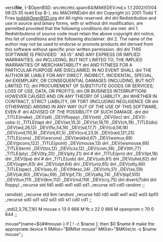 vers(__file__,
	{-$OpenBSD: src/etc/etc.sparc64/MAKEDEV.md,v 1.1 2002/01/04 09:25:35 todd Exp $-},
etc.MACHINE)dnl
dnl
dnl Copyright (c) 2001 Todd T. Fries <todd@OpenBSD.org>
dnl All rights reserved.
dnl
dnl Redistribution and use in source and binary forms, with or without
dnl modification, are permitted provided that the following conditions
dnl are met:
dnl 1. Redistributions of source code must retain the above copyright
dnl    notice, this list of conditions and the following disclaimer.
dnl 2. The name of the author may not be used to endorse or promote products
dnl    derived from this software without specific prior written permission.
dnl
dnl THIS SOFTWARE IS PROVIDED ``AS IS'' AND ANY EXPRESS OR IMPLIED WARRANTIES,
dnl INCLUDING, BUT NOT LIMITED TO, THE IMPLIED WARRANTIES OF MERCHANTABILITY
dnl AND FITNESS FOR A PARTICULAR PURPOSE ARE DISCLAIMED.  IN NO EVENT SHALL
dnl THE AUTHOR BE LIABLE FOR ANY DIRECT, INDIRECT, INCIDENTAL, SPECIAL,
dnl EXEMPLARY, OR CONSEQUENTIAL DAMAGES (INCLUDING, BUT NOT LIMITED TO,
dnl PROCUREMENT OF SUBSTITUTE GOODS OR SERVICES; LOSS OF USE, DATA, OR PROFITS;
dnl OR BUSINESS INTERRUPTION) HOWEVER CAUSED AND ON ANY THEORY OF LIABILITY,
dnl WHETHER IN CONTRACT, STRICT LIABILITY, OR TORT (INCLUDING NEGLIGENCE OR
dnl OTHERWISE) ARISING IN ANY WAY OUT OF THE USE OF THIS SOFTWARE, EVEN IF
dnl ADVISED OF THE POSSIBILITY OF SUCH DAMAGE.
dnl
dnl
_TITLE(make)
_DEV(all)
_DEV(floppy)
_DEV(std)
_DEV(loc)
dnl _DEV({-usbs-})
_TITLE(tap)
dnl _DEV(wt,10,3)
_DEV(st,18,11)
_DEV(ch,19)
_TITLE(dis)
_DEV(wd,26,12)
_DEV(flo,54,16)
_DEV(sd,17,7)
_DEV(cd,58,18)
_DEV(vnd,110,8)
_DEV(rd,61,5)
_DEV(ccd,23,9)
_DEV(raid,121,25)
_TITLE(cons)
_DEV(wscons)
_DEV(wskbd,67)
_DEV(wsmux,69)
_DEV(pcons,122)
_TITLE(point)
_DEV(mouse,13)
dnl _DEV(wsmouse,68)
_TITLE(term)
_DEV(tzs,12)
_DEV(czs,12)
_DEV(com,36)
_DEV(tth,77)
_TITLE(pty)
_DEV(tty,20)
_DEV(pty,21)
dnl #
dnl _TITLE(prn)
dnl _DEV(lpt,16)
dnl _DEV(lpa)
dnl #
dnl _TITLE(usb)
dnl _DEV(usb,61)
dnl _DEV(uhid,62)
dnl _DEV(ugen,63)
dnl _DEV(ulpt,64)
dnl _DEV(urio,65)
dnl _DEV(utty,66)
_TITLE(spec)
_DEV(ses,4)
_DEV(fdesc,24)
_DEV(xfs,51)
_DEV(ss,59)
_DEV(uk,60)
_DEV(au,69)
_DEV(pf,73)
_DEV(altq,74)
_DEV(bpf,105)
_DEV(tun,111)
_DEV(lkm,112)
_DEV(rnd,119)
_DEV(cry,75)
dnl
divert(7)dnl
dnl
floppy)
	_recurse std fd0 wd0 wd1 sd0 sd1
	_recurse st0 cd0 random
	;;

ramdisk)
	_recurse std lkm random
	_recurse fd0 rd0 wd0 wd1 wd2 wd3 bpf0
	_recurse sd0 sd1 sd2 sd3 st0 st1 cd0 cd1
	;;

_std(2,3,76,7,16)
	M mouse		c 13 0 666
	M fb		c 22 0 666
	M openprom	c 70 0 644
	;;

mouse*)name=${i##mouse-}
	if [ ! -c $name ]; then
		$0 $name	# make the appropriate device
	fi
	RMlist="$RMlist mouse"
	MKlist="$MKlist;ln -s $name mouse";;
